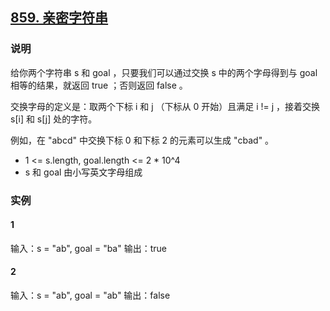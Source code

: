 ## [859. 亲密字符串](https://leetcode-cn.com/problems/buddy-strings/)

### 说明
给你两个字符串 s 和 goal ，只要我们可以通过交换 s 中的两个字母得到与 goal 相等的结果，就返回 true ；否则返回 false 。

交换字母的定义是：取两个下标 i 和 j （下标从 0 开始）且满足 i != j ，接着交换 s[i] 和 s[j] 处的字符。

例如，在 "abcd" 中交换下标 0 和下标 2 的元素可以生成 "cbad" 。

* 1 <= s.length, goal.length <= 2 * 10^4
* s 和 goal 由小写英文字母组成

### 实例
#### 1
输入：s = "ab", goal = "ba"
输出：true

#### 2
输入：s = "ab", goal = "ab"
输出：false